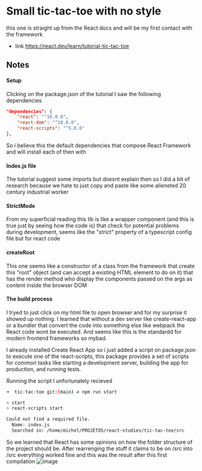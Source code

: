 # Small tic-tac-toe with no style
this one is straight up from the React docs and will be my first contact with the framework
- link https://react.dev/learn/tutorial-tic-tac-toe

## Notes
#### Setup
Clicking on the package.json of the tutorial I saw the following dependencies
```json
"dependencies": {
    "react": "^18.0.0",
    "react-dom": "^18.0.0",
    "react-scripts": "^5.0.0"
},
``` 
So i believe this the default dependencies that compose React Framework and will install each of then with <npm i dependency>

#### Index.js file
The tutorial suggest some imports but doesnt explain then so I did a bit of research because we hate to just copy and paste like some alieneted 20 century industrial worker

#### StrictMode 
From my superficial reading this lib is like a wrapper component (and this is true just by seeing how the code is) that check for potential problems during development, seems like the "strict" property of a typescript config file but for react code

#### createRoot
  This one seems like a constructor of a class from the framework that create this "root" object (and can accept a existing HTML element to do on it) that has the render method who display the components passed on the args as content inside the browser DOM

#### The build process
I tryed to just click on my html file to open browser and for my surprise it showed up nothing. I learned that without a dev server like create-react-app or a bundler that convert the code into something else like webpack the React code wont be executed.
And seems like this is the standardd for modern frontend frameworks so mybad.

I already installed Create React App so i just added a script on package.json to execute one of the react-scripts, this package provides a set of scripts for common tasks like starting a development server, building the app for production, and running tests.

Running the script I unfortunately recieved
```bash
➜  tic-tac-toe git:(main) ✗ npm run start

> start
> react-scripts start

Could not find a required file.
  Name: index.js
  Searched in: /home/michel/PROJETOS/react-studies/tic-tac-toe/src
```
So we learned that React has some opinions on how the folder structure of the project should be. After rearrenging the stuff it claims to be on /src into /src everything worked fine and this was the result after this first compilation
![image](https://github.com/Mesheo/react-studies/assets/71408872/2f604fe0-9969-4689-abc9-2647deb9c33a)
